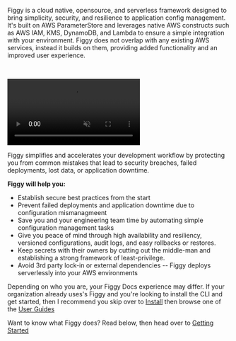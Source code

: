Figgy is a cloud native, opensource, and serverless framework designed to bring
simplicity, security, and resilience to application config management. It's built on AWS ParameterStore and 
leverages native AWS constructs such as AWS IAM, KMS, DynamoDB, and Lambda to ensure a simple 
integration with your environment. Figgy does not overlap with any existing AWS services, instead it builds on them, 
providing added functionality and an improved user experience.



<br/>

<video controls autoplay loop muted class="video"><source src="/images/videos/walkthrough.mp4" type="video/mp4"></video>


Figgy simplifies and accelerates your development workflow by protecting you from common mistakes that lead to security 
breaches, failed deployments, lost data, or application downtime.


**Figgy will help you:**

- Establish secure best practices from the start
- Prevent failed deployments and application downtime due to configuration mismanagmeent
- Save you and your engineering team time by automating simple configuration management tasks
- Give you peace of mind through high availability and resiliency, versioned configurations, audit logs, and easy rollbacks or restores.
- Keep secrets with their owners by cutting out the middle-man and establishing a strong framework of least-privilege. 
- Avoid 3rd party lock-in or external dependencies -- Figgy deploys serverlessly into your AWS environments


Depending on who you are, your Figgy Docs experience may differ. If your organization already uses's Figgy and you're looking
to install the CLI and get started, then I recommend you skip over to [Install](/docs/getting-started/install/)
then browse one of the [User Guides](/docs/user-guides/dev/)

Want to know what Figgy does? Read below, then head over to [Getting Started](/docs/getting-started/install/)
